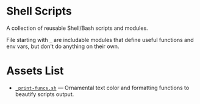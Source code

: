# Shell Scripts

A collection of reusable Shell/Bash scripts and modules.

File starting with `_` are includable modules that define useful functions and env vars, but don't do anything on their own.

# Assets List

- [`_print-funcs.sh`](./_print-funcs.sh) — Ornamental text color and formatting functions to beautify scripts output.

<!-- EOF -->
